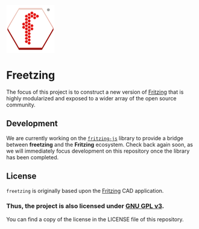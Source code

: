 <img src="https://raw.githubusercontent.com/freetzing/freetzing/master/designFiles/freetzing_logo.png" width="128px" height="128px" />

# Freetzing

The focus of this project is to construct a new version of [Fritzing](http://fritzing.org/home/) that is highly modularized and exposed to a wider array of the open source community.

## Development

We are currently working on the [`fritzing-js`](https://github.com/freetzing/fritzing-js) library to provide a bridge between **freetzing** and the **Fritzing** ecosystem. Check back again soon, as we will immediately focus development on this repository once the library has been completed.

## License

`freetzing` is originally based upon the [Fritzing](https://github.com/fritzing/fritzing-app) CAD application.

### **Thus, the project is also licensed under [GNU GPL v3](https://www.gnu.org/licenses/gpl-3.0.en.html).**
 You can find a copy of the license in the LICENSE file of this repository.
